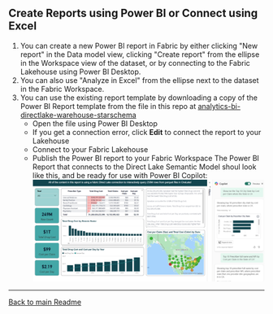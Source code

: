 ## Create Reports using Power BI or Connect using Excel

1. You can create a new Power BI report in Fabric by either clicking "New report" in the Data model view, clicking "Create report" from the ellipse in the Workspace view of the dataset, or by connecting to the Fabric Lakehouse using Power BI Desktop.
2. You can also use "Analyze in Excel" from the ellipse next to the dataset in the Fabric Workspace.
3. You can use the existing report template by downloading a copy of the Power BI Report template from the file in this repo at [analytics-bi-directlake-warehouse-starschema](../CMS%20Medicare%20Part%20D%20Star%20Schema%20Template.pbix)
    - Open the file using Power BI Desktop
    - If you get a connection error, click **Edit** to connect the report to your Lakehouse
    - Connect to your Fabric Lakehouse
    - Publish the Power BI report to your Fabric Workspace
The Power BI Report that connects to the Direct Lake Semantic Model shoul look like this, and be ready for use with Power BI Copilot:
![analytics-bi-directlake](../Images/ReportExample.png) 

*** 
[Back to main Readme](../Readme.md#step-4-create-reports-using-power-bi-or-connect-using-excel----steps-are-manual-at-this-time-but-in-future-plan-to-automate-for-quick-setup-) 
